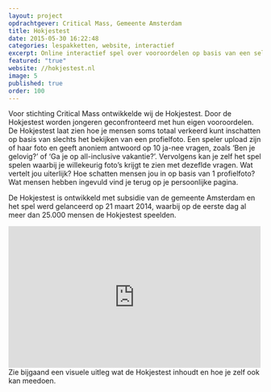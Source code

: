 ```yaml
---
layout: project
opdrachtgever: Critical Mass, Gemeente Amsterdam
title: Hokjestest
date: 2015-05-30 16:22:48
categories: lespakketten, website, interactief
excerpt: Online interactief spel over vooroordelen op basis van een selfie
featured: "true"
website: //hokjestest.nl
image: 5
published: true
order: 100
---
```


Voor stichting Critical Mass ontwikkelde wij de Hokjestest. Door de Hokjestest worden jongeren geconfronteerd met hun eigen vooroordelen. De Hokjestest laat zien hoe je mensen soms totaal verkeerd kunt inschatten op basis van slechts het bekijken van een profielfoto. Een speler upload zijn of haar foto en geeft anoniem antwoord op 10 ja-nee vragen, zoals ‘Ben je gelovig?’ of ‘Ga je op all-inclusive vakantie?’. Vervolgens kan je zelf het spel spelen waarbij je willekeurig foto’s krijgt te zien met dezeflde vragen. Wat vertelt jou uiterlijk? Hoe schatten mensen jou in op basis van 1 profielfoto? Wat mensen hebben ingevuld vind je terug op je persoonlijke pagina.

De Hokjestest is ontwikkeld met subsidie van de gemeente Amsterdam en het spel werd gelanceerd op 21 maart 2014, waarbij op de eerste dag al meer dan 25.000 mensen de Hokjestest speelden.

<iframe class="vid-scale" src="https://player.vimeo.com/video/147093547" width="500" height="281" frameborder="0" webkitallowfullscreen mozallowfullscreen allowfullscreen></iframe>
Zie bijgaand een visuele uitleg wat de Hokjestest inhoudt en hoe je zelf ook kan meedoen.
